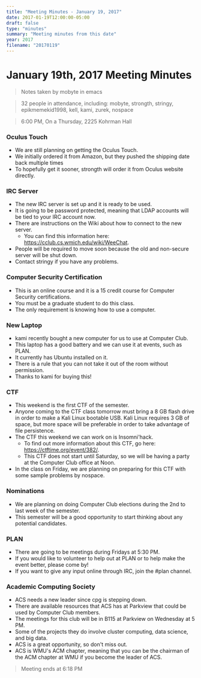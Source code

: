 ```yaml
---
title: "Meeting Minutes - January 19, 2017"
date: 2017-01-19T12:00:00-05:00
draft: false
type: "minutes"
summary: "Meeting minutes from this date"
year: 2017
filename: "20170119"
---
```


# January 19th, 2017 Meeting Minutes
> Notes taken by mobyte in emacs

> 32 people in attendance, including: mobyte, strongth, stringy, epikmemekid1998, kell, kami, zurek, nospace

> 6:00 PM, On a Thursday, 2225 Kohrman Hall

### Oculus Touch
- We are still planning on getting the Oculus Touch.
- We initially ordered it from Amazon, but they pushed the shipping date back multiple times
- To hopefully get it sooner, strongth will order it from Oculus website directly.

### IRC Server
- The new IRC server is set up and it is ready to be used.
- It is going to be password protected, meaning that LDAP accounts will be tied to your IRC account now.
- There are instructions on the Wiki about how to connect to the new server.
  - You can find this information here: https://cclub.cs.wmich.edu/wiki/WeeChat.
- People will be required to move soon because the old and non-secure server will be shut down.
- Contact stringy if you have any problems.

### Computer Security Certification
- This is an online course and it is a 15 credit course for Computer Security certifications.
- You must be a graduate student to do this class.
- The only requirement is knowing how to use a computer.

### New Laptop
- kami recently bought a new computer for us to use at Computer Club.
- This laptop has a good battery and we can use it at events, such as PLAN.
- It currently has Ubuntu installed on it.
- There is a rule that you can not take it out of the room without permission.
- Thanks to kami for buying this!

### CTF
- This weekend is the first CTF of the semester.
- Anyone coming to the CTF class tomorrow must bring a 8 GB flash drive in order to make a Kali Linux bootable USB. Kali Linux requires 3 GB of space, but more space will be preferable in order to take advantage of file persistence.
- The CTF this weekend we can work on is Insomni'hack.
  - To find out more information about this CTF, go here: https://ctftime.org/event/382/.
  - This CTF does not start until Saturday, so we will be having a party at the Computer Club office at Noon.
- In the class on Friday, we are planning on preparing for this CTF with some sample problems by nospace.

### Nominations
- We are planning on doing Computer Club elections during the 2nd to last week of the semester.
- This semester will be a good opportunity to start thinking about any potential candidates.

### PLAN
- There are going to be meetings during Fridays at 5:30 PM.
- If you would like to volunteer to help out at PLAN or to help make the event better, please come by!
- If you want to give any input online through IRC, join the #plan channel.

### Academic Computing Society
- ACS needs a new leader since cpg is stepping down.
- There are available resources that ACS has at Parkview that could be used by Computer Club members.
- The meetings for this club will be in B115 at Parkview on Wednesday at 5 PM.
- Some of the projects they do involve cluster computing, data science, and big data.
- ACS is a great opportunity, so don't miss out.
- ACS is WMU's ACM chapter, meaning that you can be the chairman of the ACM chapter at WMU if you become the leader of ACS.

> Meeting ends at 6:18 PM
